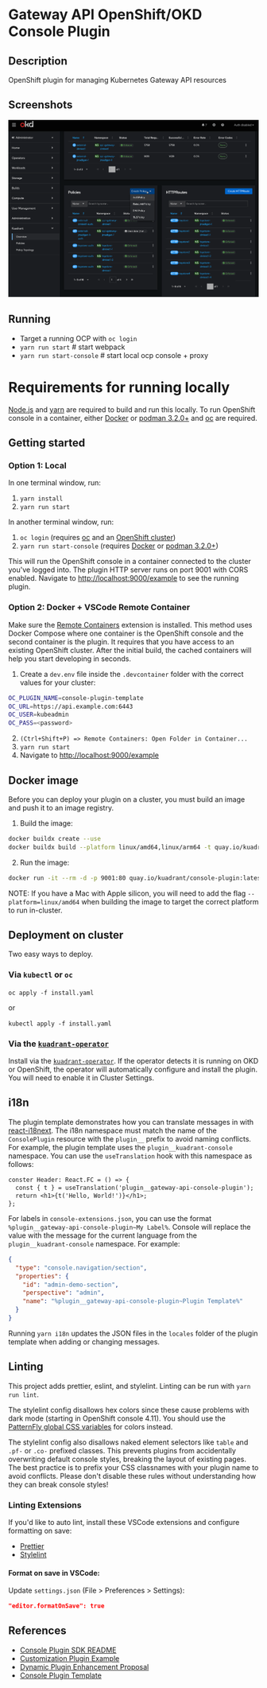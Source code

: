 # Gateway API OpenShift/OKD Console Plugin

## Description

OpenShift plugin for managing Kubernetes Gateway API resources

## Screenshots

![Overview](docs/images/overview.gif)

## Running

- Target a running OCP with `oc login`
- `yarn run start` # start webpack
- `yarn run start-console` # start local ocp console + proxy

# Requirements for running locally

[Node.js](https://nodejs.org/en/) and [yarn](https://yarnpkg.com) are required
to build and run this locally. To run OpenShift console in a container, either
[Docker](https://www.docker.com) or [podman 3.2.0+](https://podman.io) and
[oc](https://console.redhat.com/openshift/downloads) are required.

## Getting started

### Option 1: Local

In one terminal window, run:

1. `yarn install`
2. `yarn run start`

In another terminal window, run:

1. `oc login` (requires [oc](https://console.redhat.com/openshift/downloads) and an [OpenShift cluster](https://console.redhat.com/openshift/create))
2. `yarn run start-console` (requires [Docker](https://www.docker.com) or [podman 3.2.0+](https://podman.io))

This will run the OpenShift console in a container connected to the cluster
you've logged into. The plugin HTTP server runs on port 9001 with CORS enabled.
Navigate to <http://localhost:9000/example> to see the running plugin.

### Option 2: Docker + VSCode Remote Container

Make sure the
[Remote Containers](https://marketplace.visualstudio.com/items?itemName=ms-vscode-remote.remote-containers)
extension is installed. This method uses Docker Compose where one container is
the OpenShift console and the second container is the plugin. It requires that
you have access to an existing OpenShift cluster. After the initial build, the
cached containers will help you start developing in seconds.

1. Create a `dev.env` file inside the `.devcontainer` folder with the correct values for your cluster:

```bash
OC_PLUGIN_NAME=console-plugin-template
OC_URL=https://api.example.com:6443
OC_USER=kubeadmin
OC_PASS=<password>
```

2. `(Ctrl+Shift+P) => Remote Containers: Open Folder in Container...`
3. `yarn run start`
4. Navigate to <http://localhost:9000/example>

## Docker image

Before you can deploy your plugin on a cluster, you must build an image and
push it to an image registry.

1. Build the image:

```bash
docker buildx create --use
docker buildx build --platform linux/amd64,linux/arm64 -t quay.io/kuadrant/console-plugin:latest --push .
```

2. Run the image:

```bash
docker run -it --rm -d -p 9001:80 quay.io/kuadrant/console-plugin:latest
```

NOTE: If you have a Mac with Apple silicon, you will need to add the flag
`--platform=linux/amd64` when building the image to target the correct platform
to run in-cluster.

## Deployment on cluster

Two easy ways to deploy.

### Via `kubectl` or `oc`

`oc apply -f install.yaml`

or

`kubectl apply -f install.yaml`

### Via the [`kuadrant-operator`](https://www.github.com/kuadrant/kuadrant-operator)

Install via the [`kuadrant-operator`](https://www.github.com/kuadrant/kuadrant-operator). If the operator detects it is running on OKD or OpenShift, the operator will automatically configure and install the plugin. You will need to enable it in Cluster Settings.

## i18n

The plugin template demonstrates how you can translate messages in with [react-i18next](https://react.i18next.com/). The i18n namespace must match
the name of the `ConsolePlugin` resource with the `plugin__` prefix to avoid
naming conflicts. For example, the plugin template uses the
`plugin__kuadrant-console` namespace. You can use the `useTranslation` hook
with this namespace as follows:

```tsx
conster Header: React.FC = () => {
  const { t } = useTranslation('plugin__gateway-api-console-plugin');
  return <h1>{t('Hello, World!')}</h1>;
};
```

For labels in `console-extensions.json`, you can use the format
`%plugin__gateway-api-console-plugin~My Label%`. Console will replace the value with
the message for the current language from the `plugin__kuadrant-console`
namespace. For example:

```json
{
  "type": "console.navigation/section",
  "properties": {
    "id": "admin-demo-section",
    "perspective": "admin",
    "name": "%plugin__gateway-api-console-plugin~Plugin Template%"
  }
}
```

Running `yarn i18n` updates the JSON files in the `locales` folder of the
plugin template when adding or changing messages.

## Linting

This project adds prettier, eslint, and stylelint. Linting can be run with
`yarn run lint`.

The stylelint config disallows hex colors since these cause problems with dark
mode (starting in OpenShift console 4.11). You should use the
[PatternFly global CSS variables](https://patternfly-react-main.surge.sh/developer-resources/global-css-variables#global-css-variables)
for colors instead.

The stylelint config also disallows naked element selectors like `table` and
`.pf-` or `.co-` prefixed classes. This prevents plugins from accidentally
overwriting default console styles, breaking the layout of existing pages. The
best practice is to prefix your CSS classnames with your plugin name to avoid
conflicts. Please don't disable these rules without understanding how they can
break console styles!

### Linting Extensions

If you'd like to auto lint, install these VSCode extensions and configure formatting on save:

- [Prettier](https://marketplace.visualstudio.com/items?itemName=esbenp.prettier-vscode)
- [Stylelint](https://marketplace.visualstudio.com/items?itemName=stylelint.vscode-stylelint)

#### Format on save in VSCode:

Update `settings.json` (File > Preferences > Settings):

```json
"editor.formatOnSave": true
```

## References

- [Console Plugin SDK README](https://github.com/openshift/console/tree/master/frontend/packages/console-dynamic-plugin-sdk)
- [Customization Plugin Example](https://github.com/spadgett/console-customization-plugin)
- [Dynamic Plugin Enhancement Proposal](https://github.com/openshift/enhancements/blob/master/enhancements/console/dynamic-plugins.md)
- [Console Plugin Template](https://github.com/openshift/console-plugin-template)
